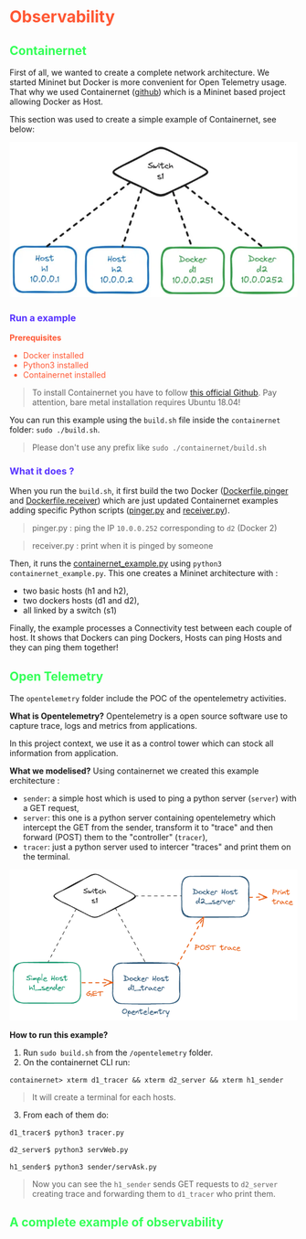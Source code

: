 # <span style="color: #ff5733;"> Observability </span> 



## <span style="color: #33ff57;"> Containernet </span> 

First of all, we wanted to create a complete network architecture. We started Mininet but Docker is more convenient for Open Telemetry usage.
That why we used Containernet ([github](https://github.com/containernet/containernet)) which is a Mininet based project allowing Docker as Host.

This section was used to create a simple example of Containernet, see below:

![containernet_example](./assets/containernet_example.webp)

### <span style="color: #5733ff;"> Run a example </span> 

**<span style="color: #ff5733;">Prerequisites</span>**

<ul style="color: #ff5733;">
    <li>Docker installed</li>
    <li>Python3 installed</li>
    <li>Containernet installed</li>
</ul>

> To install Containernet you have to follow [this official Github](https://github.com/containernet/containernet). Pay attention, bare metal installation requires Ubuntu 18.04!

You can run this example using the `build.sh` file inside the `containernet` folder: `sudo ./build.sh`.
> Please don't use any prefix like `sudo ./containernet/build.sh`

### <span style="color: #5733ff;"> What it does ? </span> 

When you run the `build.sh`, it first build the two Docker ([Dockerfile.pinger](./containernet/Dockerfile.pinger) and [Dockerfile.receiver](./containernet/Dockerfile.receiver)) which are just updated Containernet examples adding specific Python scripts ([pinger.py](./containernet/pinger.py) and [receiver.py](./containernet/receiver.py)).

> pinger.py : ping the IP `10.0.0.252` corresponding to `d2` (Docker 2)

> receiver.py : print when it is pinged by someone

Then, it runs the [containernet_example.py](./containernet/containernet_example.py) using `python3 containernet_example.py`.
This one creates a Mininet architecture with :
* two basic hosts (h1 and h2), 
* two dockers hosts (d1 and d2), 
* all linked by a switch (s1)

Finally, the example processes a Connectivity test between each couple of host. It shows that Dockers can ping Dockers, Hosts can ping Hosts and they can ping them together!


## <span style="color: #33ff57;"> Open Telemetry </span> 

The `opentelemetry` folder include the POC of the opentelemetry activities.

**What is Opentelemetry?**
Opentelemetry is a open source software use to capture trace, logs and metrics from applications.

In this project context, we use it as a control tower which can stock all information from application.

**What we modelised?**
Using containernet we created this example erchitecture : 
* `sender`: a simple host which is used to ping a python server (`server`) with a GET request,
* `server`: this one is a python server containing  opentelemetry which intercept the GET from the sender, transform it to "trace" and then forward (POST) them to the "controller" (`tracer`),
* `tracer`: just a python server used to intercer "traces" and print them on the terminal.

![opentelemetry_example](./assets/opentelemetry.png)

**How to run this example?**

1. Run `sudo build.sh` from the `/opentelemetry` folder.
2. On the containernet CLI run:
```
containernet> xterm d1_tracer && xterm d2_server && xterm h1_sender
```
> It will create a terminal for each hosts.
3. From each of them do:
``` 
d1_tracer$ python3 tracer.py
```
``` 
d2_server$ python3 servWeb.py
```
``` 
h1_sender$ python3 sender/servAsk.py
```

> Now you can see the `h1_sender` sends GET requests to `d2_server` creating trace and forwarding them to `d1_tracer` who print them.


## <span style="color: #33ff57;"> A complete example of observability </span> 
